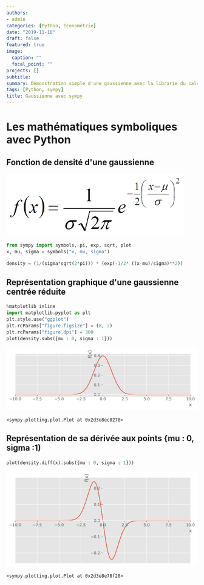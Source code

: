```yaml
---
authors:
- admin
categories: [Python, Econométrie]
date: "2019-11-10"
draft: false
featured: true
image:
  caption: ""
  focal_point: ""
projects: []
subtitle: 
summary: Démonstration simple d'une gaussienne avec la librarie du calcul symbolique sympy en Python.
tags: [Python, sympy]
title: Gaussienne avec sympy
---
```



# Les mathématiques symboliques avec Python

## Fonction de densité d'une gaussienne
![image.png](gaussienne_formula.png)


```python
from sympy import symbols, pi, exp, sqrt, plot
x, mu, sigma = symbols("x, mu, sigma")
```


```python
density = (1/(sigma*sqrt(2*pi))) * (exp(-1/2* ((x-mu)/sigma)**2))
```

## Représentation graphique d'une gaussienne centrée réduite


```python
%matplotlib inline
import matplotlib.pyplot as plt
plt.style.use("ggplot")
plt.rcParams["figure.figsize"] = (8, 2)
plt.rcParams["figure.dpi"] = 300
plot(density.subs({mu : 0, sigma : 1}))
```


![png](output_5_0.png)





    <sympy.plotting.plot.Plot at 0x2d3e8ec0278>



## Représentation de sa dérivée aux points {mu : 0, sigma :1)


```python
plot(density.diff(x).subs({mu : 0, sigma : 1}))
```


![png](output_7_0.png)





    <sympy.plotting.plot.Plot at 0x2d3e8e78f28>



